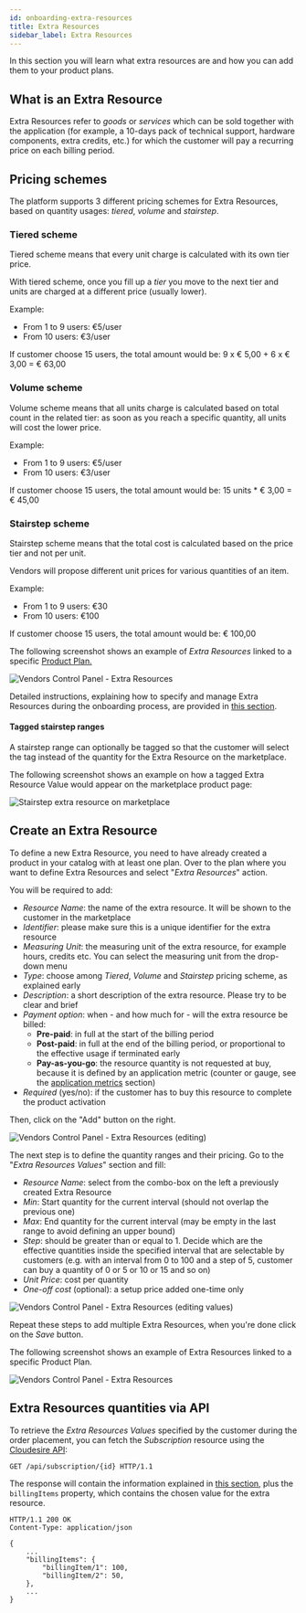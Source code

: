 ```yaml
---
id: onboarding-extra-resources
title: Extra Resources
sidebar_label: Extra Resources
---
```


In this section you will learn what extra resources are and how you can add them
to your product plans.

## What is an Extra Resource

Extra Resources refer to _goods_ or _services_ which can be sold together with
the application (for example, a 10-days pack of technical support, hardware
components, extra credits, etc.) for which the customer will pay a recurring
price on each billing period.

## Pricing schemes

The platform supports 3 different pricing schemes for Extra Resources, based on
quantity usages: *tiered*, *volume* and *stairstep*.

### Tiered scheme

Tiered scheme means that every unit charge is calculated with its own tier
price.

With tiered scheme, once you fill up a *tier* you move to the next tier and
units are charged at a different price (usually lower).

Example:

* From 1 to 9 users: €5/user
* From 10 users: €3/user

If customer choose 15 users, the total amount would be:
9 x € 5,00 + 6 x € 3,00 = € 63,00

### Volume scheme

Volume scheme means that all units charge is calculated based on total count in
the related tier: as soon as you reach a specific quantity, all units will cost
the lower price.

Example:

* From 1 to 9 users: €5/user
* From 10 users: €3/user

If customer choose 15 users, the total amount would be:
15 units * € 3,00 = € 45,00

### Stairstep scheme

Stairstep scheme means that the total cost is calculated based on the price tier
and not per unit.

Vendors will propose different unit prices for various quantities of an item.

Example:

* From 1 to 9 users: €30
* From 10 users: €100

If customer choose 15 users, the total amount would be: € 100,00

The following screenshot shows an example of _Extra Resources_ linked to a
specific [Product Plan.](glossary.md#product-plan)

![Vendors Control Panel - Extra Resources](/img/docs/control_panel_extra_resources.png)

Detailed instructions, explaining how to specify and manage Extra Resources
during the onboarding process, are provided in [this
section](glossary.md#extra-resources).

#### Tagged stairstep ranges

A stairstep range can optionally be tagged so that the customer will select the tag
instead of the quantity for the Extra Resource on the marketplace.

The following screenshot shows an example on how a tagged Extra Resource Value would
appear on the marketplace product page:

![Stairstep extra resource on marketplace](assets/extra-resources/stairstep-tagged.png)

## Create an Extra Resource

To define a new Extra Resource, you need to have already created a product in
your catalog with at least one plan. Over to the plan where you want to define
Extra Resources and select "_Extra Resources_" action.

You will be required to add:

* _Resource Name_: the name of the extra resource. It will be shown to the
  customer in the marketplace
* _Identifier_: please make sure this is a unique identifier for the extra
  resource
* _Measuring Unit_: the measuring unit of the extra resource, for example hours,
  credits etc. You can select the measuring unit from the drop-down menu
* _Type_: choose among *Tiered*, *Volume* and *Stairstep* pricing scheme, as
  explained early
* _Description_: a short description of the extra resource. Please try to be
  clear and brief
* _Payment option_: when - and how much for - will the extra resource be billed:
  * __Pre-paid__: in full at the start of the billing period
  * __Post-paid__: in full at the end of the billing period, or proportional to
    the effective usage if terminated early
  * __Pay-as-you-go__: the resource quantity is not requested at buy, because it
    is defined by an application metric (counter or gauge, see the
    [application metrics](onboarding.md#application-metrics) section)
* _Required_ (yes/no): if the customer has to buy this resource to complete the
  product activation

Then, click on the "Add" button on the right.

![Vendors Control Panel - Extra Resources (editing)](/img/docs/control_panel_extra_resources_editing.png)

The next step is to define the quantity ranges and their pricing. Go to the
"_Extra Resources Values_" section and fill:

* _Resource Name_: select from the combo-box on the left a previously created
  Extra Resource
* _Min_: Start quantity for the current interval (should not overlap the
  previous one)
* _Max_: End quantity for the current interval (may be empty in the last range to avoid defining an upper bound)
* _Step_: should be greater than or equal to 1. Decide which are the effective quantities
  inside the specified interval that are selectable by customers (e.g. with an
  interval from 0 to 100 and a step of 5, customer can buy a quantity of 0 or 5
  or 10 or 15 and so on)
* _Unit Price_: cost per quantity
* _One-off cost_ (optional): a setup price added one-time only

![Vendors Control Panel - Extra Resources (editing values)](assets/control_panel_extra_resources_editing_values.png)

Repeat these steps to add multiple Extra Resources, when you're done click on
the *Save* button.

The following screenshot shows an example of Extra Resources linked to a
specific Product Plan.

![Vendors Control Panel - Extra Resources](/img/docs/control_panel_extra_resources.png "Vendors Control Panel - Extra Resources")

## Extra Resources quantities via API

To retrieve the _Extra Resources Values_ specified by the customer during the
order placement, you can fetch the _Subscription_ resource using the [Cloudesire
API](api.md):

```http
GET /api/subscription/{id} HTTP/1.1
```

The response will contain the information explained in [this
section](syndication.md#retrieve-the-subscription-resource-after-a-subscription-created),
plus the `billingItems` property, which contains the chosen value for the extra
resource.

```http
HTTP/1.1 200 OK
Content-Type: application/json

{
    ...
    "billingItems": {
        "billingItem/1": 100,
        "billingItem/2": 50,
    },
    ...
}
```
